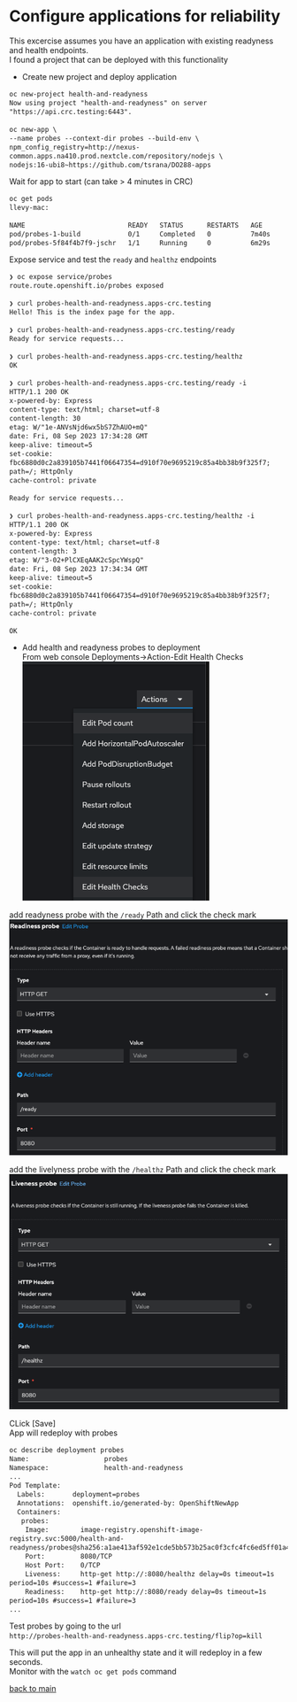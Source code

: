 # Configure applications for reliability

This excercise assumes you have an application with existing readyness and health endpoints.  
I found a project that can be deployed with this functionality

- Create new project and deploy application
```
oc new-project health-and-readyness                                          
Now using project "health-and-readyness" on server "https://api.crc.testing:6443".

oc new-app \
--name probes --context-dir probes --build-env \
npm_config_registry=http://nexus-common.apps.na410.prod.nextcle.com/repository/nodejs \
nodejs:16-ubi8~https://github.com/tsrana/DO288-apps
```  

Wait for app to start  (can take > 4 minutes in CRC)

```
oc get pods                                                                                       llevy-mac: 

NAME                          READY   STATUS      RESTARTS   AGE
pod/probes-1-build            0/1     Completed   0          7m40s
pod/probes-5f84f4b7f9-jschr   1/1     Running     0          6m29s
```

Expose service and test the `ready` and `healthz` endpoints
```
❯ oc expose service/probes  
route.route.openshift.io/probes exposed

❯ curl probes-health-and-readyness.apps-crc.testing                                     
Hello! This is the index page for the app.

❯ curl probes-health-and-readyness.apps-crc.testing/ready
Ready for service requests...

❯ curl probes-health-and-readyness.apps-crc.testing/healthz
OK

❯ curl probes-health-and-readyness.apps-crc.testing/ready -i
HTTP/1.1 200 OK
x-powered-by: Express
content-type: text/html; charset=utf-8
content-length: 30
etag: W/"1e-ANVsNjd6wx5bS7ZhAUO+mQ"
date: Fri, 08 Sep 2023 17:34:28 GMT
keep-alive: timeout=5
set-cookie: fbc6880d0c2a839105b7441f06647354=d910f70e9695219c85a4bb38b9f325f7; path=/; HttpOnly
cache-control: private

Ready for service requests...

❯ curl probes-health-and-readyness.apps-crc.testing/healthz -i
HTTP/1.1 200 OK
x-powered-by: Express
content-type: text/html; charset=utf-8
content-length: 3
etag: W/"3-02+PlCXEqAAK2cSpcYWspQ"
date: Fri, 08 Sep 2023 17:34:34 GMT
keep-alive: timeout=5
set-cookie: fbc6880d0c2a839105b7441f06647354=d910f70e9695219c85a4bb38b9f325f7; path=/; HttpOnly
cache-control: private

OK
```

- Add health and readyness probes to deployment  
From web console
Deployments->Action-Edit Health Checks
![screenshot](img/image8.png)

add readyness probe with the `/ready` Path and click the check mark
![screenshot](img/image9.png)

add the livelyness probe with the `/healthz` Path and click the check mark
![screenshot](img/image10.png)
  
CLick [Save]  
App will redeploy with probes

```
oc describe deployment probes 
Name:                   probes
Namespace:              health-and-readyness
...
Pod Template:
  Labels:       deployment=probes
  Annotations:  openshift.io/generated-by: OpenShiftNewApp
  Containers:
   probes:
    Image:        image-registry.openshift-image-registry.svc:5000/health-and-readyness/probes@sha256:a1ae413af592e1cde5bb573b25ac0f3cfc4fc6ed5ff01a4ede4e381a0a1131e8
    Port:         8080/TCP
    Host Port:    0/TCP
    Liveness:     http-get http://:8080/healthz delay=0s timeout=1s period=10s #success=1 #failure=3
    Readiness:    http-get http://:8080/ready delay=0s timeout=1s period=10s #success=1 #failure=3
...
```

Test probes by going to the url  
`http://probes-health-and-readyness.apps-crc.testing/flip?op=kill`

This will put the app in an unhealthy state and it will redeploy in a few seconds.  
Monitor with the `watch oc get pods` command



  [back to main](./README.md) 